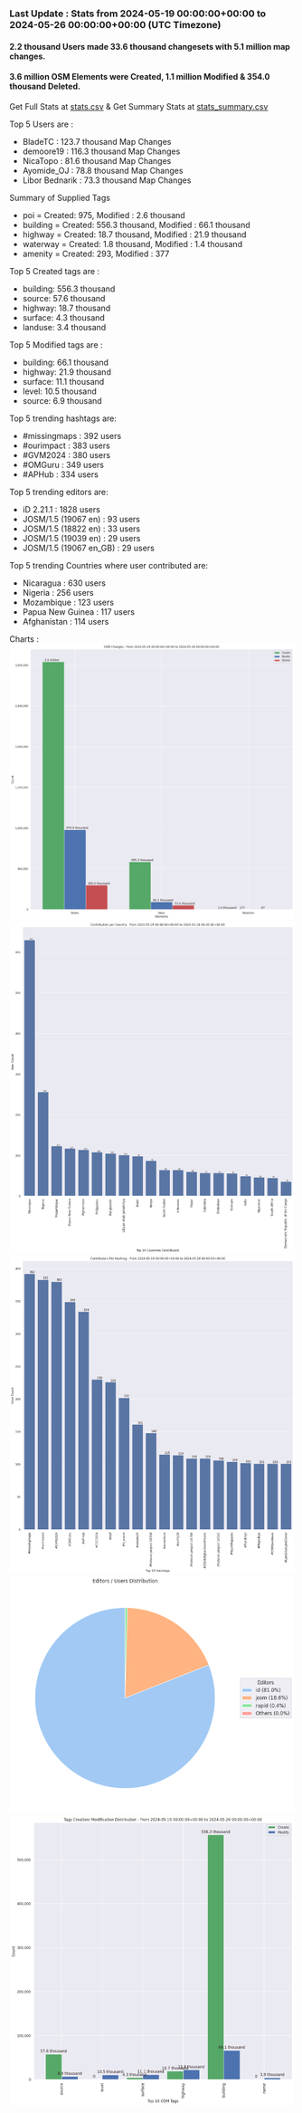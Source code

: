 ### Last Update : Stats from 2024-05-19 00:00:00+00:00 to 2024-05-26 00:00:00+00:00 (UTC Timezone)

#### 2.2 thousand Users made 33.6 thousand changesets with 5.1 million map changes.
#### 3.6 million OSM Elements were Created, 1.1 million Modified & 354.0 thousand Deleted.
Get Full Stats at [stats.csv](/stats/hotosm/Weekly/stats.csv)
 & Get Summary Stats at [stats_summary.csv](/stats/hotosm/Weekly/stats_summary.csv)

Top 5 Users are : 
- BladeTC : 123.7 thousand Map Changes
- demoore19 : 116.3 thousand Map Changes
- NicaTopo : 81.6 thousand Map Changes
- Ayomide_OJ : 78.8 thousand Map Changes
- Libor Bednarik : 73.3 thousand Map Changes

Summary of Supplied Tags
- poi = Created: 975, Modified : 2.6 thousand
- building = Created: 556.3 thousand, Modified : 66.1 thousand
- highway = Created: 18.7 thousand, Modified : 21.9 thousand
- waterway = Created: 1.8 thousand, Modified : 1.4 thousand
- amenity = Created: 293, Modified : 377


Top 5 Created tags are :
- building: 556.3 thousand
- source: 57.6 thousand
- highway: 18.7 thousand
- surface: 4.3 thousand
- landuse: 3.4 thousand


Top 5 Modified tags are :
- building: 66.1 thousand
- highway: 21.9 thousand
- surface: 11.1 thousand
- level: 10.5 thousand
- source: 6.9 thousand


Top 5 trending hashtags are:
- #missingmaps : 392 users
- #ourimpact : 383 users
- #GVM2024 : 380 users
- #OMGuru : 349 users
- #APHub : 334 users


Top 5 trending editors are:
- iD 2.21.1 : 1828 users
- JOSM/1.5 (19067 en) : 93 users
- JOSM/1.5 (18822 en) : 33 users
- JOSM/1.5 (19039 en) : 29 users
- JOSM/1.5 (19067 en_GB) : 29 users


Top 5 trending Countries where user contributed are:
- Nicaragua : 630 users
- Nigeria : 256 users
- Mozambique : 123 users
- Papua New Guinea : 117 users
- Afghanistan : 114 users


 Charts : 
![Alt text](./stats_osm_changes.png) 
![Alt text](./stats_users_per_country.png) 
![Alt text](./stats_users_per_hashtag.png) 
![Alt text](./stats_editors_pie_chart.png) 
![Alt text](./stats_tags.png) 
